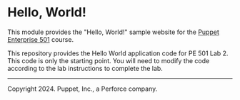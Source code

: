 # Hello, World!

This module provides the "Hello, World!" sample website for the [Puppet Enterprise 501](https://www.puppet.com/support/training) course.

This repository provides the Hello World application code for PE 501 Lab 2. This code is only the starting point.
You will need to modify the code according to the lab instructions to complete the lab.


---

Copyright 2024. Puppet, Inc., a Perforce company. 